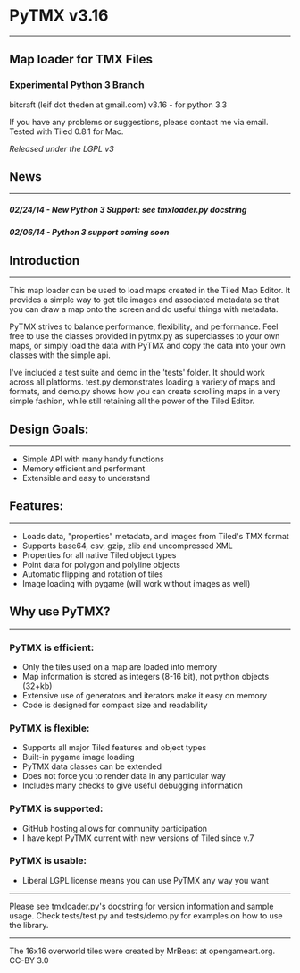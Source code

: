 # PyTMX v3.16
_______________________________________________________________________________

## Map loader for TMX Files
### Experimental Python 3 Branch


bitcraft (leif dot theden at gmail.com)
v3.16    - for python 3.3   

If you have any problems or suggestions, please contact me via email.
Tested with Tiled 0.8.1 for Mac.

*Released under the LGPL v3*



## News
_______________________________________________________________________________

##### 02/24/14 - New Python 3 Support: see tmxloader.py docstring
##### 02/06/14 - Python 3 support coming soon

   
   
   
## Introduction
_______________________________________________________________________________

This map loader can be used to load maps created in the Tiled Map Editor.  It
provides a simple way to get tile images and associated metadata so that you
can draw a map onto the screen and do useful things with metadata.

PyTMX strives to balance performance, flexibility, and performance.  Feel free
to use the classes provided in pytmx.py as superclasses to your own maps, or
simply load the data with PyTMX and copy the data into your own classes with
the simple api.

I've included a test suite and demo in the 'tests' folder.  It should work
across all platforms.  test.py demonstrates loading a variety of maps and
formats, and demo.py shows how you can create scrolling maps in a very simple
fashion, while still retaining all the power of the Tiled Editor.


## Design Goals:
_______________________________________________________________________________

* Simple API with many handy functions
* Memory efficient and performant
* Extensible and easy to understand

## Features:
_______________________________________________________________________________

* Loads data, "properties" metadata, and images from Tiled's TMX format
* Supports base64, csv, gzip, zlib and uncompressed XML
* Properties for all native Tiled object types
* Point data for polygon and polyline objects
* Automatic flipping and rotation of tiles
* Image loading with pygame (will work without images as well)

## Why use PyTMX?
_______________________________________________________________________________

### PyTMX is efficient:
* Only the tiles used on a map are loaded into memory
* Map information is stored as integers (8-16 bit), not python objects (32+kb)
* Extensive use of generators and iterators make it easy on memory
* Code is designed for compact size and readability

### PyTMX is flexible:
* Supports all major Tiled features and object types
* Built-in pygame image loading
* PyTMX data classes can be extended
* Does not force you to render data in any particular way
* Includes many checks to give useful debugging information

### PyTMX is supported:
* GitHub hosting allows for community participation
* I have kept PyTMX current with new versions of Tiled since v.7

### PyTMX is usable:
* Liberal LGPL license means you can use PyTMX any way you want

_______________________________________________________________________________

Please see tmxloader.py's docstring for version information and sample usage.
Check tests/test.py and tests/demo.py for examples on how to use the library.

_______________________________________________________________________________
The 16x16 overworld tiles were created by MrBeast at opengameart.org. CC-BY 3.0
